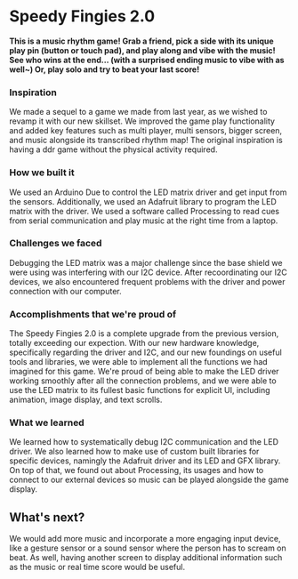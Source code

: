 # Speedy Fingies 2.0

**This is a music rhythm game! Grab a friend, pick a side with its unique play pin (button or touch pad), and play along and vibe with the music! See who wins at the end... (with a surprised ending music to vibe with as well~) Or, play solo and try to beat your last score!**


### Inspiration
We made a sequel to a game we made from last year, as we wished to revamp it with our new skillset. We improved the game play functionality and added key features such as multi player, multi sensors, bigger screen, and music alongside its transcribed rhythm map! The original inspiration is having a ddr game without the physical activity required.

### How we built it
We used an Arduino Due to control the LED matrix driver and get input from the sensors. Additionally, we used an Adafruit library to program the LED matrix with the driver. We used a software called Processing to read cues from serial communication and play music at the right time from a laptop.

### Challenges we faced
Debugging the LED matrix was a major challenge since the base shield we were using was interfering with our I2C device. After recoordinating our I2C devices, we also encountered frequent problems with the driver and power connection with our computer.

### Accomplishments that we're proud of
The Speedy Fingies 2.0 is a complete upgrade from the previous version, totally exceeding our expection. With our new hardware knowledge, specifically regarding the driver and I2C, and our new foundings on useful tools and libraries, we were able to implement all the functions we had imagined for this game. We're proud of being able to make the LED driver working smoothly after all the connection problems, and we were able to use the LED matrix to its fullest basic functions for explicit UI, including animation, image display, and text scrolls.

### What we learned
We learned how to systematically debug I2C communication and the LED driver. We also learned how to make use of custom built libraries for specific devices, namingly the Adafruit driver and its LED and GFX library. On top of that, we found out about Processing, its usages and how to connect to our external devices so music can be played alongside the game display.

## What's next?
We would add more music and incorporate a more engaging input device, like a gesture sensor or a sound sensor where the person has to scream on beat. As well, having another screen to display additional information such as the music or real time score would be useful.
